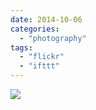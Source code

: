 ```yaml
---
date: 2014-10-06
categories: 
  - "photography"
tags: 
  - "flickr"
  - "ifttt"
---
```


![](https://farm4.staticflickr.com/3931/15271514669_0379520679_b.jpg)
